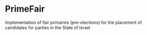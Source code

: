 # PrimeFair
Implementation of fair primaries (pre-elections) for the placement of candidates for parties in the State of Israel
